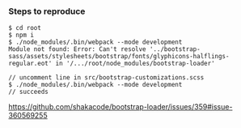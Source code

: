 ### Steps to reproduce

    $ cd root
    $ npm i
    $ ./node_modules/.bin/webpack --mode development
    Module not found: Error: Can't resolve '../bootstrap-sass/assets/stylesheets/bootstrap/fonts/glyphicons-halflings-regular.eot' in '/.../root/node_modules/bootstrap-loader'

    // uncomment line in src/bootstrap-customizations.scss
    $ ./node_modules/.bin/webpack --mode development
    // succeeds

https://github.com/shakacode/bootstrap-loader/issues/359#issue-360569255
